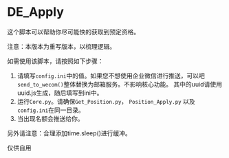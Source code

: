 # DE_Apply

这个脚本可以帮助你尽可能快的获取到预定资格。

注意：本版本为重写版本，以梳理逻辑。

如需使用该脚本，请按照如下步骤：

1. 请填写`config.ini`中的值。如果您不想使用企业微信进行推送，可以吧`send_to_wecom()`整体替换为邮箱服务。不影响核心功能。
   其中的uuid请使用uuid.js生成，随后填写到ini中。
2. 运行`Core.py`。请确保`Get_Position.py`， `Position_Apply.py` 以及`config.ini`在同一目录。
3. 当出现名额会推送给你。

另外请注意：合理添加time.sleep()进行缓冲。

仅供自用
